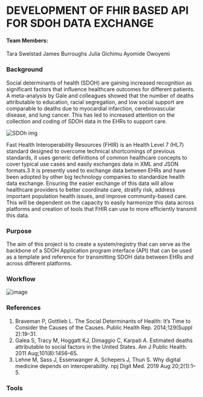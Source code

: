 # DEVELOPMENT OF FHIR BASED API FOR SDOH DATA EXCHANGE 
#### Team Members: 
  Tara Swelstad
  James Burroughs
  Julia Gichimu
  Ayomide Owoyemi


### Background
Social determinants of health (SDOH) are gaining increased recognition as significant factors that influence healthcare outcomes for different patients. A meta-analysis by Gale and colleagues showed that the number of deaths attributable to education, racial segregation, and low social support are comparable to deaths due to myocardial infarction, cerebrovascular disease, and lung cancer. This has led to increased attention on the collection and coding of SDOH data in the EHRs to support care.

![SDOh img](https://user-images.githubusercontent.com/61101343/123151767-6cdb6f80-d429-11eb-8a6e-8a6b1c0ffeab.jpg)

Fast Health Interoperability Resources (FHIR) is an Health Level 7 (HL7) standard designed to overcome technical shortcomings of previous standards, it uses generic definitions of common healthcare concepts to cover typical use cases and easily exchanges data in XML and JSON formats.3 It is presently used to exchange data between EHRs and have been adopted by other big technology companies to standardize health data exchange.
Ensuring the easier exchange of this data will allow healthcare providers to better coordinate care, stratify risk, address important population health issues, and improve community-based care. This will be dependent on the capacity to easily harmonize this data across platforms and creation of tools that FHIR can use to more efficiently transmit this data.

### Purpose
The aim of this project is to create a system/registry that can serve as the backbone of a SDOH Application program interface (API) that can be used as a template and reference for transmitting SDOH data between EHRs and across different platforms. 

### Workflow
![image](https://user-images.githubusercontent.com/61101343/123152081-ce9bd980-d429-11eb-8cbf-3ec61c1d5d0f.png)

### References
1. Braveman P, Gottlieb L. The Social Determinants of Health: It’s Time to Consider the Causes of the Causes. Public Health Rep. 2014;129(Suppl 2):19–31.
2. Galea S, Tracy M, Hoggatt KJ, Dimaggio C, Karpati A. Estimated deaths attributable to social factors in the United States. Am J Public Health. 2011 Aug;101(8):1456–65.
3. Lehne M, Sass J, Essenwanger A, Schepers J, Thun S. Why digital medicine depends on interoperability. npj Digit Med. 2019 Aug 20;2(1):1–5.

### Tools

